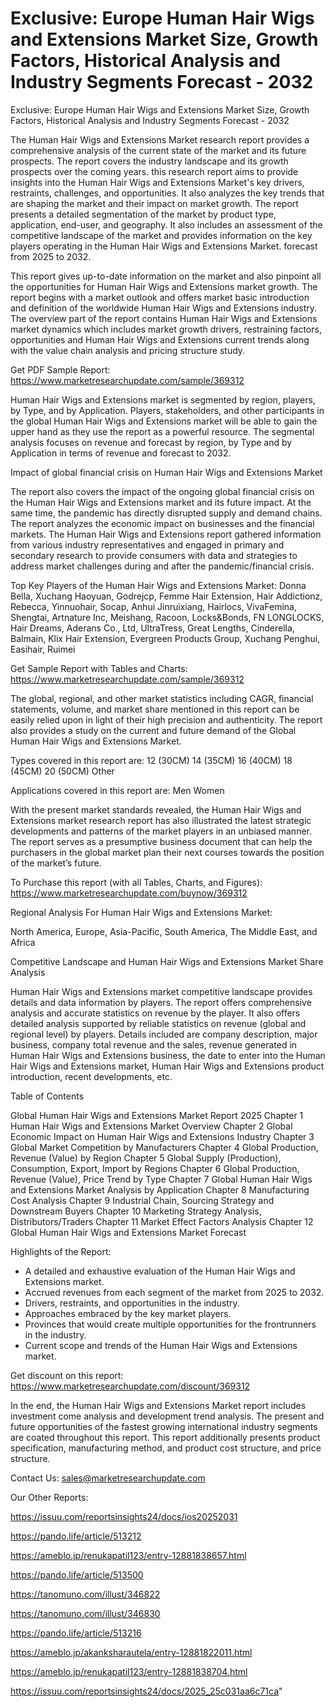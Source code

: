 # Exclusive: Europe Human Hair Wigs and Extensions Market Size, Growth Factors, Historical Analysis and Industry Segments Forecast - 2032
Exclusive: Europe Human Hair Wigs and Extensions Market Size, Growth Factors, Historical Analysis and Industry Segments Forecast - 2032

The Human Hair Wigs and Extensions Market research report provides a comprehensive analysis of the current state of the market and its future prospects. The report covers the industry landscape and its growth prospects over the coming years. this research report aims to provide insights into the Human Hair Wigs and Extensions Market's key drivers, restraints, challenges, and opportunities. It also analyzes the key trends that are shaping the market and their impact on market growth. The report presents a detailed segmentation of the market by product type, application, end-user, and geography. It also includes an assessment of the competitive landscape of the market and provides information on the key players operating in the Human Hair Wigs and Extensions Market. forecast from 2025 to 2032.

This report gives up-to-date information on the market and also pinpoint all the opportunities for Human Hair Wigs and Extensions market growth. The report begins with a market outlook and offers market basic introduction and definition of the worldwide Human Hair Wigs and Extensions industry. The overview part of the report contains Human Hair Wigs and Extensions market dynamics which includes market growth drivers, restraining factors, opportunities and Human Hair Wigs and Extensions current trends along with the value chain analysis and pricing structure study.

Get PDF Sample Report: https://www.marketresearchupdate.com/sample/369312

Human Hair Wigs and Extensions market is segmented by region, players, by Type, and by Application. Players, stakeholders, and other participants in the global Human Hair Wigs and Extensions market will be able to gain the upper hand as they use the report as a powerful resource. The segmental analysis focuses on revenue and forecast by region, by Type and by Application in terms of revenue and forecast to 2032.

Impact of global financial crisis on Human Hair Wigs and Extensions Market

The report also covers the impact of the ongoing global financial crisis on the Human Hair Wigs and Extensions market and its future impact. At the same time, the pandemic has directly disrupted supply and demand chains. The report analyzes the economic impact on businesses and the financial markets. The Human Hair Wigs and Extensions report gathered information from various industry representatives and engaged in primary and secondary research to provide consumers with data and strategies to address market challenges during and after the pandemic/financial crisis.

Top Key Players of the Human Hair Wigs and Extensions Market:
Donna Bella, Xuchang Haoyuan, Godrejcp, Femme Hair Extension, Hair Addictionz, Rebecca, Yinnuohair, Socap, Anhui Jinruixiang, Hairlocs, VivaFemina, Shengtai, Artnature Inc, Meishang, Racoon, Locks&Bonds, FN LONGLOCKS, Hair Dreams, Aderans Co., Ltd, UltraTress, Great Lengths, Cinderella, Balmain, Klix Hair Extension, Evergreen Products Group, Xuchang Penghui, Easihair, Ruimei


Get Sample Report with Tables and Charts: https://www.marketresearchupdate.com/sample/369312

The global, regional, and other market statistics including CAGR, financial statements, volume, and market share mentioned in this report can be easily relied upon in light of their high precision and authenticity. The report also provides a study on the current and future demand of the Global Human Hair Wigs and Extensions Market.

Types covered in this report are:
12 (30CM)
14 (35CM)
16 (40CM)
18 (45CM)
20 (50CM)
Other


Applications covered in this report are:
Men
Women


With the present market standards revealed, the Human Hair Wigs and Extensions market research report has also illustrated the latest strategic developments and patterns of the market players in an unbiased manner. The report serves as a presumptive business document that can help the purchasers in the global market plan their next courses towards the position of the market’s future.

To Purchase this report (with all Tables, Charts, and Figures): https://www.marketresearchupdate.com/buynow/369312

Regional Analysis For Human Hair Wigs and Extensions Market:

North America, Europe, Asia-Pacific, South America, The Middle East, and Africa

Competitive Landscape and Human Hair Wigs and Extensions Market Share Analysis

Human Hair Wigs and Extensions market competitive landscape provides details and data information by players. The report offers comprehensive analysis and accurate statistics on revenue by the player. It also offers detailed analysis supported by reliable statistics on revenue (global and regional level) by players. Details included are company description, major business, company total revenue and the sales, revenue generated in Human Hair Wigs and Extensions business, the date to enter into the Human Hair Wigs and Extensions market, Human Hair Wigs and Extensions product introduction, recent developments, etc.

Table of Contents

Global Human Hair Wigs and Extensions Market Report 2025
Chapter 1 Human Hair Wigs and Extensions Market Overview
Chapter 2 Global Economic Impact on Human Hair Wigs and Extensions Industry
Chapter 3 Global Market Competition by Manufacturers
Chapter 4 Global Production, Revenue (Value) by Region
Chapter 5 Global Supply (Production), Consumption, Export, Import by Regions
Chapter 6 Global Production, Revenue (Value), Price Trend by Type
Chapter 7 Global Human Hair Wigs and Extensions Market Analysis by Application
Chapter 8 Manufacturing Cost Analysis
Chapter 9 Industrial Chain, Sourcing Strategy and Downstream Buyers
Chapter 10 Marketing Strategy Analysis, Distributors/Traders
Chapter 11 Market Effect Factors Analysis
Chapter 12 Global Human Hair Wigs and Extensions Market Forecast

Highlights of the Report:

- A detailed and exhaustive evaluation of the Human Hair Wigs and Extensions market.
- Accrued revenues from each segment of the market from 2025 to 2032.
- Drivers, restraints, and opportunities in the industry.
- Approaches embraced by the key market players.
- Provinces that would create multiple opportunities for the frontrunners in the industry.
- Current scope and trends of the Human Hair Wigs and Extensions market.

Get discount on this report: https://www.marketresearchupdate.com/discount/369312

In the end, the Human Hair Wigs and Extensions Market report includes investment come analysis and development trend analysis. The present and future opportunities of the fastest growing international industry segments are coated throughout this report. This report additionally presents product specification, manufacturing method, and product cost structure, and price structure.

Contact Us:
sales@marketresearchupdate.com

Our Other Reports:

https://issuu.com/reportsinsights24/docs/ios20252031

https://pando.life/article/513212

https://ameblo.jp/renukapatil123/entry-12881838657.html

https://pando.life/article/513500

https://tanomuno.com/illust/346822

https://tanomuno.com/illust/346830

https://pando.life/article/513216

https://ameblo.jp/akanksharautela/entry-12881822011.html

https://ameblo.jp/renukapatil123/entry-12881838704.html

https://issuu.com/reportsinsights24/docs/2025_25c031aa6c71ca"

